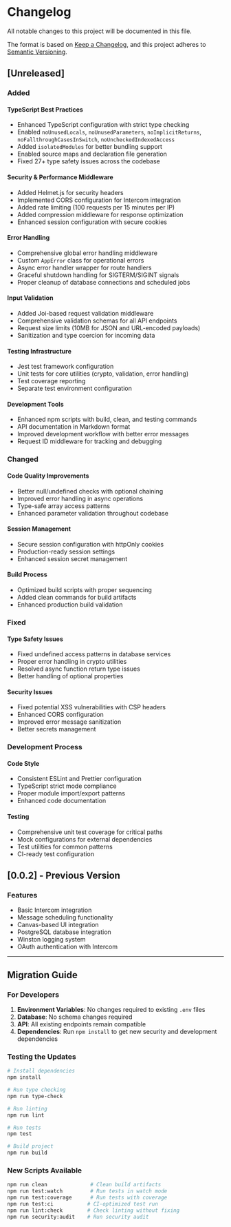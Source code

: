 # Changelog

All notable changes to this project will be documented in this file.

The format is based on [Keep a Changelog](https://keepachangelog.com/en/1.0.0/),
and this project adheres to [Semantic Versioning](https://semver.org/spec/v2.0.0.html).

## [Unreleased]

### Added

#### TypeScript Best Practices
- Enhanced TypeScript configuration with strict type checking
- Enabled `noUnusedLocals`, `noUnusedParameters`, `noImplicitReturns`, `noFallthroughCasesInSwitch`, `noUncheckedIndexedAccess`
- Added `isolatedModules` for better bundling support
- Enabled source maps and declaration file generation
- Fixed 27+ type safety issues across the codebase

#### Security & Performance Middleware
- Added Helmet.js for security headers
- Implemented CORS configuration for Intercom integration
- Added rate limiting (100 requests per 15 minutes per IP)
- Added compression middleware for response optimization
- Enhanced session configuration with secure cookies

#### Error Handling
- Comprehensive global error handling middleware
- Custom `AppError` class for operational errors
- Async error handler wrapper for route handlers
- Graceful shutdown handling for SIGTERM/SIGINT signals
- Proper cleanup of database connections and scheduled jobs

#### Input Validation
- Added Joi-based request validation middleware
- Comprehensive validation schemas for all API endpoints
- Request size limits (10MB for JSON and URL-encoded payloads)
- Sanitization and type coercion for incoming data

#### Testing Infrastructure
- Jest test framework configuration
- Unit tests for core utilities (crypto, validation, error handling)
- Test coverage reporting
- Separate test environment configuration

#### Development Tools
- Enhanced npm scripts with build, clean, and testing commands
- API documentation in Markdown format
- Improved development workflow with better error messages
- Request ID middleware for tracking and debugging

### Changed

#### Code Quality Improvements
- Better null/undefined checks with optional chaining
- Improved error handling in async operations
- Type-safe array access patterns
- Enhanced parameter validation throughout codebase

#### Session Management
- Secure session configuration with httpOnly cookies
- Production-ready session settings
- Enhanced session secret management

#### Build Process
- Optimized build scripts with proper sequencing
- Added clean commands for build artifacts
- Enhanced production build validation

### Fixed

#### Type Safety Issues
- Fixed undefined access patterns in database services
- Proper error handling in crypto utilities
- Resolved async function return type issues
- Better handling of optional properties

#### Security Issues
- Fixed potential XSS vulnerabilities with CSP headers
- Enhanced CORS configuration
- Improved error message sanitization
- Better secrets management

### Development Process

#### Code Style
- Consistent ESLint and Prettier configuration
- TypeScript strict mode compliance
- Proper module import/export patterns
- Enhanced code documentation

#### Testing
- Comprehensive unit test coverage for critical paths
- Mock configurations for external dependencies
- Test utilities for common patterns
- CI-ready test configuration

## [0.0.2] - Previous Version

### Features
- Basic Intercom integration
- Message scheduling functionality
- Canvas-based UI integration
- PostgreSQL database integration
- Winston logging system
- OAuth authentication with Intercom

---

## Migration Guide

### For Developers

1. **Environment Variables**: No changes required to existing `.env` files
2. **Database**: No schema changes required
3. **API**: All existing endpoints remain compatible
4. **Dependencies**: Run `npm install` to get new security and development dependencies

### Testing the Updates

```bash
# Install dependencies
npm install

# Run type checking
npm run type-check

# Run linting
npm run lint

# Run tests
npm test

# Build project
npm run build
```

### New Scripts Available

```bash
npm run clean              # Clean build artifacts
npm run test:watch         # Run tests in watch mode
npm run test:coverage      # Run tests with coverage
npm run test:ci           # CI-optimized test run
npm run lint:check        # Check linting without fixing
npm run security:audit    # Run security audit
```